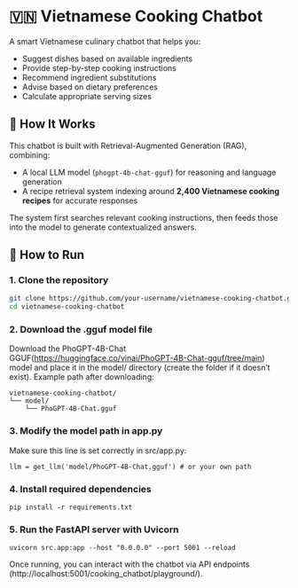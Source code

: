 # 🇻🇳 Vietnamese Cooking Chatbot

A smart Vietnamese culinary chatbot that helps you:
- Suggest dishes based on available ingredients  
- Provide step-by-step cooking instructions  
- Recommend ingredient substitutions  
- Advise based on dietary preferences  
- Calculate appropriate serving sizes  

## 🧠 How It Works

This chatbot is built with Retrieval-Augmented Generation (RAG), combining:
- A local LLM model (`phogpt-4b-chat-gguf`) for reasoning and language generation
- A recipe retrieval system indexing around **2,400 Vietnamese cooking recipes** for accurate responses

The system first searches relevant cooking instructions, then feeds those into the model to generate contextualized answers.

## 🚀 How to Run

### 1. Clone the repository
```bash
git clone https://github.com/your-username/vietnamese-cooking-chatbot.git
cd vietnamese-cooking-chatbot
```
### 2. Download the .gguf model file
Download the PhoGPT-4B-Chat GGUF(https://huggingface.co/vinai/PhoGPT-4B-Chat-gguf/tree/main) model
and place it in the model/ directory (create the folder if it doesn’t exist).
Example path after downloading:
```
vietnamese-cooking-chatbot/
└── model/
    └── PhoGPT-4B-Chat.gguf
```
### 3. Modify the model path in app.py
Make sure this line is set correctly in src/app.py:
```
llm = get_llm('model/PhoGPT-4B-Chat.gguf') # or your own path
```
### 4. Install required dependencies
```
pip install -r requirements.txt
``` 
### 5. Run the FastAPI server with Uvicorn
```
uvicorn src.app:app --host "0.0.0.0" --port 5001 --reload
```
Once running, you can interact with the chatbot via API endpoints (http://localhost:5001/cooking_chatbot/playground/).